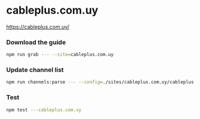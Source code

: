 # cableplus.com.uy

https://cableplus.com.uy/

### Download the guide

```sh
npm run grab --- --site=cableplus.com.uy
```

### Update channel list

```sh
npm run channels:parse --- --config=./sites/cableplus.com.uy/cableplus.com.uy.config.js --output=./sites/cableplus.com.uy/cableplus.com.uy.channels.xml
```

### Test

```sh
npm test ---cableplus.com.uy
```
